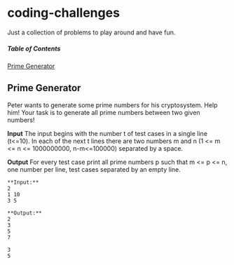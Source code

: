 # coding-challenges
Just a collection of problems to play around and have fun.

##### Table of Contents  
[Prime Generator](#primegenerator)





<a name="primegenerator"/>

## Prime Generator
Peter wants to generate some prime numbers for his cryptosystem. Help him! Your task is to generate all prime numbers between two given numbers!

**Input**
The input begins with the number t of test cases in a single line (t<=10). In each of the next t lines there are two numbers m and n (1 <= m <= n <= 1000000000, n-m<=100000) separated by a space.

**Output**
For every test case print all prime numbers p such that m <= p <= n, one number per line, test cases separated by an empty line.

```
**Input:**
2
1 10
3 5

**Output:**
2
3
5
7

3
5
```
